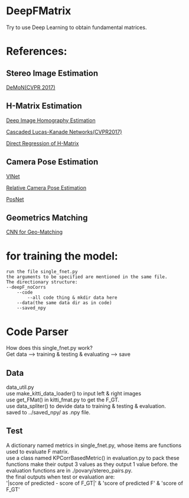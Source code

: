 # DeepFMatrix
Try to use Deep Learning to obtain fundamental matrices.

# References:

## Stereo Image Estimation
[DeMoN(CVPR 2017)](https://arxiv.org/pdf/1612.02401.pdf)

## H-Matrix Estimation 
[Deep Image Homography Estimation](https://arxiv.org/abs/1606.03798)

[Cascaded Lucas-Kanade Networks(CVPR2017)](http://openaccess.thecvf.com/content_cvpr_2017/papers/Chang_CLKN_Cascaded_Lucas-Kanade_CVPR_2017_paper.pdf)

[Direct Regression of H-Matrix](https://arxiv.org/pdf/1709.03524.pdf)

## Camera Pose Estimation
[VINet](http://www.aaai.org/ocs/index.php/AAAI/AAAI17/paper/download/14462/14272)

[Relative Camera Pose Estimation](https://arxiv.org/pdf/1702.01381.pdf)

[PosNet](https://www.cv-foundation.org/openaccess/content_iccv_2015/papers/Kendall_PoseNet_A_Convolutional_ICCV_2015_paper.pdf)


## Geometrics Matching
[CNN for Geo-Matching](https://arxiv.org/pdf/1703.05593.pdf)

# for training the model:
	run the file single_fnet.py
	the arguments to be specified are mentioned in the same file.
	The directionary structure:
	--deepF_noCorrs
		--code
			--all code thing & mkdir data here
		--data(the same data dir as in code)
		--saved_npy
		
# Code Parser  
How does this single_fnet.py work?  
Get data --> training & testing & evaluating --> save  
## Data    
data_util.py  
use make_kitti_data_loader() to input left & right images   
use get_FMat() in kitti_fmat.py to get the F_GT.  
use data_spliter() to devide data to training & testing & evaluation.  
saved to ../saved_npy/ as .npy file.  
## Test
A dictionary named metrics in single_fnet.py, whose items are functions used to evaluate F matrix.  
use a class named KPCorrBasedMetric() in evaluation.py to pack these functions make their output 3 values as they output 1 value before. 
the evaluation functions are in ./povary/stereo_pairs.py.  
the final outputs when test or evaluation are:  
	'|score of predicted - score of F_GT|'  &  'score of predicted F'  &   'score of F_GT'  
	
